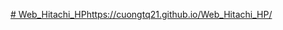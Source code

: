 [# Web_Hitachi_HP](https://cuongtq21.github.io/Web_Hitachi_HP/)https://cuongtq21.github.io/Web_Hitachi_HP/
